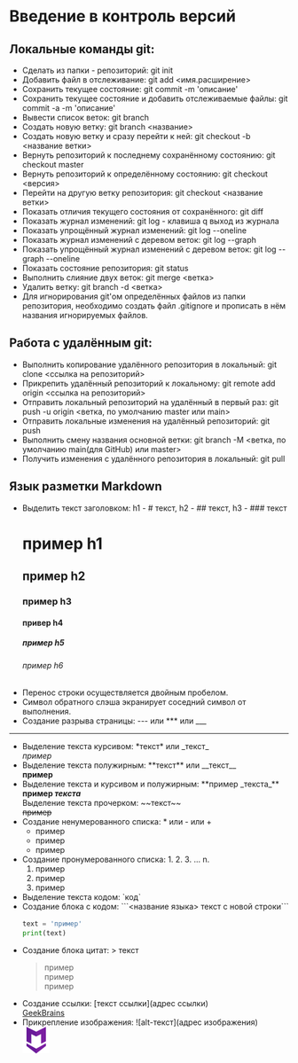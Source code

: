 # Введение в контроль версий
## Локальные команды git:
- Сделать из папки - репозиторий: git init
- Добавить файл в отслеживание: git add <имя.расширение>
- Сохранить текущее состояние: git commit -m 'описание'
- Сохранить текущее состояние и добавить отслеживаемые файлы: git commit -a -m 'описание'
- Вывести список веток: git branch
- Создать новую ветку: git branch <название>
- Создать новую ветку и сразу перейти к ней: git checkout -b <название ветки>
- Вернуть репозиторий к последнему сохранённому состоянию: git checkout master
- Вернуть репозиторий к определённому состоянию: git checkout <версия>
- Перейти на другую ветку репозитория: git checkout <название ветки>
- Показать отличия текущего состояния от сохранённого: git diff
- Показать журнал изменений: git log - клавиша q выход из журнала
- Показать упрощённый журнал изменений: git log --oneline
- Показать журнал изменений с деревом веток: git log --graph
- Показать упрощённый журнал изменений с деревом веток: git log --graph --oneline
- Показать состояние репозитория: git status
- Выполнить слияние двух веток: git merge <ветка>
- Удалить ветку: git branch -d <ветка>
- Для игнорирования git'ом определённых файлов из папки репозитория, необходимо создать файл .gitignore и прописать в нём названия игнорируемых файлов.

## Работа с удалённым git:
- Выполнить копирование удалённого репозитория в локальный: git clone <ссылка на репозиторий>
- Прикрепить удалённый репозиторий к локальному: git remote add origin <ссылка на репозиторий>
- Отправить локальный репозиторий на удалённый в первый раз: git push -u origin <ветка, по умолчанию master или main>
- Отправить локальные изменения на удалённый репозиторий: git push
- Выполнить смену названия основной ветки: git branch -M <ветка, по умолчанию main(для GitHub) или master>
- Получить изменения с удалённого репозитория в локальный: git pull

## Язык разметки Markdown
- Выделить текст заголовком: h1 - # текст, h2 - ## текст, h3 - ### текст
    # пример h1
    ## пример h2
    ### пример h3
    #### привер h4
    ##### пример h5
    ###### пример h6
- Перенос строки осуществляется двойным пробелом.
- Символ обратного слэша экранирует соседний символ от выполнения.
- Создание разрыва страницы: --- или *** или ___
___
- Выделение текста курсивом: \*текст* или \_текст_  
*пример*
- Выделение текста полужирным: \*\*текст** или \_\_текст__  
**пример**  
- Выделение текста и курсивом и полужирным: \*\*пример \_текста_**  
**пример _текста_**  
Выделение текста прочерком: \~\~текст\~\~  
~~пример~~
- Создание ненумерованного списка: * или - или +
    - пример
    + пример
    * пример
- Создание пронумерованного списка: 1. 2. 3. ... n.
    1. пример
    2. пример
    3. пример
- Выделение текста кодом: \`код`
- Создание блока с кодом: \```<название языка> текст с новой строки```
    ```python
    text = 'пример'
    print(text)
    ```
- Создание блока цитат: > текст
    > пример  
    пример  
    пример  
- Создание ссылки: [текст ссылки]\(адрес ссылки)  
    [GeekBrains](https://gb.ru)
- Прикрепление изображения: ![alt-текст](адрес изображения)  
    ![Markdown logo](./markdown.png)